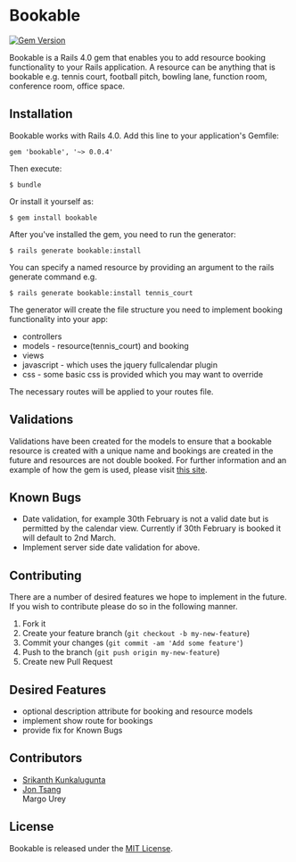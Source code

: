 # Bookable

[![Gem Version](https://badge.fury.io/rb/bookable.png)](http://badge.fury.io/rb/bookable)

Bookable is a Rails 4.0 gem that enables you to add resource booking functionality to your Rails application. A resource can be anything that is bookable e.g. tennis court, football pitch, bowling lane, function room, conference room, office space.

## Installation

Bookable works with Rails 4.0. Add this line to your application's Gemfile:

    gem 'bookable', '~> 0.0.4'

Then execute:

    $ bundle

Or install it yourself as:

    $ gem install bookable

After you've installed the gem, you need to run the generator:

    $ rails generate bookable:install

You can specify a named resource by providing an argument to the rails generate command e.g. 

    $ rails generate bookable:install tennis_court

The generator will create the file structure you need to implement booking functionality into your app:
<ul>
  <li>controllers</li>
  <li>models - resource(tennis_court) and booking</li>
  <li>views</li>
  <li>javascript - which uses the jquery fullcalendar plugin</li>
  <li>css - some basic css is provided which you may want to override</li>
</ul>
The necessary routes will be applied to your routes file.

## Validations

Validations have been created for the models to ensure that a bookable resource is created with a unique name and bookings are created in the future and resources are not double booked. For further information and an example of how the gem is used, please visit <a href="">this site</a>.

## Known Bugs
<ul>
  <li>Date validation, for example 30th February is not a valid date but is permitted by the calendar view. Currently if 30th February is booked it will default to 2nd March.</li>
  <li>Implement server side date validation for above.</li>
</ul>

## Contributing
There are a number of desired features we hope to implement in the future. If you wish to contribute please do so in the following manner. 

1. Fork it
2. Create your feature branch (`git checkout -b my-new-feature`)
3. Commit your changes (`git commit -am 'Add some feature'`)
4. Push to the branch (`git push origin my-new-feature`)
5. Create new Pull Request

## Desired Features
<ul>
  <li>optional description attribute for booking and resource models</li>
  <li>implement show route for bookings</li>
  <li>provide fix for Known Bugs</li>
</ul>

## Contributors
<ul>
  <li><a href="https://github.com/kunks001">Srikanth Kunkalugunta</a></li>
  <li><a href="https://github.com/chewymeister">Jon Tsang</a></li>
  <li<a href="https://github.com/margOnline">Margo Urey</a></li>
</ul>

## License

Bookable is released under the <a href="https://github.com/kunks001/bookable/blob/master/LICENSE.txt">MIT License</a>.


